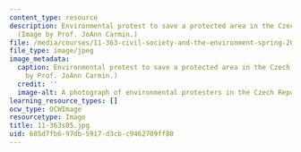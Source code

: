 ```yaml
---
content_type: resource
description: Environmental protest to save a protected area in the Czech Republic.
  (Image by Prof. JoAnn Carmin.)
file: /media/courses/11-363-civil-society-and-the-environment-spring-2005/685d7fb697db5917d3cbc9462709ff80_11-363s05.jpg
file_type: image/jpeg
image_metadata:
  caption: Environmental protest to save a protected area in the Czech Republic. (Image
    by Prof. JoAnn Carmin.)
  credit: ''
  image-alt: A photograph of environmental protesters in the Czech Republic.
learning_resource_types: []
ocw_type: OCWImage
resourcetype: Image
title: 11-363s05.jpg
uid: 685d7fb6-97db-5917-d3cb-c9462709ff80
---
```

